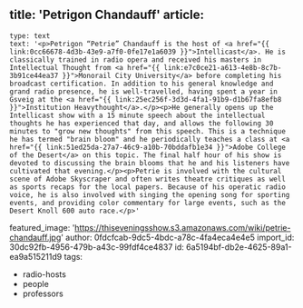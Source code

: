 title: 'Petrigon Chandauff'
article:
  -
    type: text
    text: '<p>Petrigon “Petrie” Chandauff is the host of <a href="{{ link:0cc66678-4d3b-43e9-a7f0-0fe17e1a6039 }}">Intellicast</a>. He is classically trained in radio opera and received his masters in Intellectual Thought from <a href="{{ link:e7c0ce21-a613-4e8b-8c7b-3b91ce44ea37 }}">Monorail City University</a> before completing his broadcast certification. In addition to his general knowledge and grand radio presence, he is well-travelled, having spent a year in Gsveig at the <a href="{{ link:25ec256f-3d3d-4fa1-91b9-d1b67fa8efb8 }}">Institution Heavythought</a>.</p><p>He generally opens up the Intellicast show with a 15 minute speech about the intellectual thoughts he has experienced that day, and allows the following 30 minutes to "grow new thoughts" from this speech. This is a technique he has termed "brain bloom" and he periodically teaches a class at <a href="{{ link:51ed25da-27a7-46c9-a10b-70bddafb1e34 }}">Adobe College of the Desert</a> on this topic. The final half hour of his show is devoted to discussing the brain blooms that he and his listeners have cultivated that evening.</p><p>Petrie is involved with the cultural scene of Adobe Skyscraper and often writes theatre critiques as well as sports recaps for the local papers. Because of his operatic radio voice, he is also involved with singing the opening song for sporting events, and providing color commentary for large events, such as the Desert Knoll 600 auto race.</p>'
featured_image: 'https://thiseveningsshow.s3.amazonaws.com/wiki/petrie-chandauff.jpg'
author: 0fdcfcab-9dc5-4bdc-a78c-4fa4eca4e4e5
import_id: 30dc92fb-4956-479b-a43c-99fdf4ce4837
id: 6a5194bf-db2e-4625-89a1-ea9a515211d9
tags:
  - radio-hosts
  - people
  - professors
